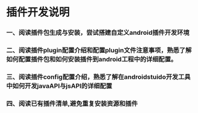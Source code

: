 # 插件开发说明
### 一、阅读插件包生成与安装，尝试搭建自定义android插件开发环境
### 二、阅读插件plugin配置介绍和配置plugin文件注意事项，熟悉了解如何配置插件包和如何安装插件到android工程中的详细配置。
### 三、阅读插件config配置介绍，熟悉了解在androidstuido开发工具中如何开发javaAPI与jsAPI的详细配置
### 四、阅读已有插件清单,避免重复安装资源和插件
